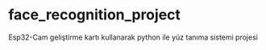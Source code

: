 # face_recognition_project
Esp32-Cam geliştirme kartı kullanarak python ile yüz tanıma sistemi projesi

